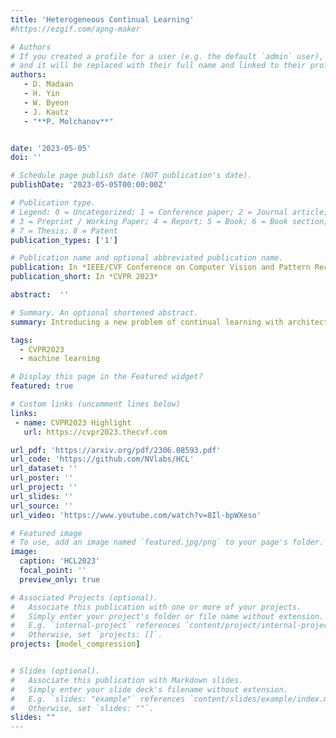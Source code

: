 ```yaml
---
title: 'Heterogeneous Continual Learning'
#https://ezgif.com/apng-maker 

# Authors
# If you created a profile for a user (e.g. the default `admin` user), write the username (folder name) here
# and it will be replaced with their full name and linked to their profile.
authors:
   - D. Madaan
   - H. Yin
   - W. Byeon
   - J. Kautz
   - "**P. Molchanov**"


date: '2023-05-05'
doi: ''

# Schedule page publish date (NOT publication's date).
publishDate: '2023-05-05T00:00:00Z'

# Publication type.
# Legend: 0 = Uncategorized; 1 = Conference paper; 2 = Journal article;
# 3 = Preprint / Working Paper; 4 = Report; 5 = Book; 6 = Book section;
# 7 = Thesis; 8 = Patent
publication_types: ['1']

# Publication name and optional abbreviated publication name.
publication: In *IEEE/CVF Conference on Computer Vision and Pattern Recognition*
publication_short: In *CVPR 2023*

abstract:  ''

# Summary. An optional shortened abstract.
summary: Introducing a new problem of continual learning with architecture progression.

tags: 
  - CVPR2023
  - machine learning

# Display this page in the Featured widget?
featured: true

# Custom links (uncomment lines below)
links:
 - name: CVPR2023 Highlight
   url: https://cvpr2023.thecvf.com

url_pdf: 'https://arxiv.org/pdf/2306.08593.pdf'
url_code: 'https://github.com/NVlabs/HCL'
url_dataset: ''
url_poster: ''
url_project: ''
url_slides: ''
url_source: ''
url_video: 'https://www.youtube.com/watch?v=8Il-bpWXeso'

# Featured image
# To use, add an image named `featured.jpg/png` to your page's folder.
image:
  caption: 'HCL2023'
  focal_point: ''
  preview_only: true

# Associated Projects (optional).
#   Associate this publication with one or more of your projects.
#   Simply enter your project's folder or file name without extension.
#   E.g. `internal-project` references `content/project/internal-project/index.md`.
#   Otherwise, set `projects: []`.
projects: [model_compression]


# Slides (optional).
#   Associate this publication with Markdown slides.
#   Simply enter your slide deck's filename without extension.
#   E.g. `slides: "example"` references `content/slides/example/index.md`.
#   Otherwise, set `slides: ""`.
slides: ""
---
```

